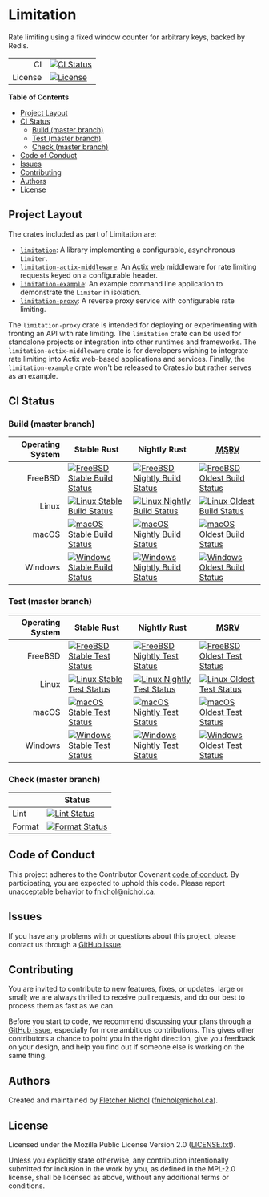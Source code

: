 # Limitation

Rate limiting using a fixed window counter for arbitrary keys, backed by Redis.

|         |                                      |
| ------: | ------------------------------------ |
|      CI | [![CI Status][badge-ci-overall]][ci] |
| License | [![License][badge-license]][license] |

**Table of Contents**

<!-- toc -->

- [Project Layout](#project-layout)
- [CI Status](#ci-status)
  - [Build (master branch)](#build-master-branch)
  - [Test (master branch)](#test-master-branch)
  - [Check (master branch)](#check-master-branch)
- [Code of Conduct](#code-of-conduct)
- [Issues](#issues)
- [Contributing](#contributing)
- [Authors](#authors)
- [License](#license)

<!-- tocstop -->

## Project Layout

The crates included as part of Limitation are:

- [`limitation`]: A library implementing a configurable, asynchronous `Limiter`.
- [`limitation-actix-middleware`]: An [Actix web] middleware for rate limiting
  requests keyed on a configurable header.
- [`limitation-example`]: An example command line application to demonstrate the
  `Limiter` in isolation.
- [`limitation-proxy`]: A reverse proxy service with configurable rate limiting.

The `limitation-proxy` crate is intended for deploying or experimenting with
fronting an API with rate limiting. The `limitation` crate can be used for
standalone projects or integration into other runtimes and frameworks. The
`limitation-actix-middleware` crate is for developers wishing to integrate rate
limiting into Actix web-based applications and services. Finally, the
`limitation-example` crate won't be released to Crates.io but rather serves as
an example.

[actix web]: https://crates.io/crates/actix-web
[`limitation`]: limitation
[`limitation-actix-middleware`]: limitation-actix-middleware
[`limitation-example`]: limitation-example
[`limitation-proxy`]: limitation-proxy

## CI Status

### Build (master branch)

| Operating System | Stable Rust                                                             | Nightly Rust                                                              | <abbr title="Minimum Supported Rust Version">MSRV</abbr>                |
| ---------------: | ----------------------------------------------------------------------- | ------------------------------------------------------------------------- | ----------------------------------------------------------------------- |
|          FreeBSD | [![FreeBSD Stable Build Status][badge-stable_freebsd-build]][ci-master] | [![FreeBSD Nightly Build Status][badge-nightly_freebsd-build]][ci-master] | [![FreeBSD Oldest Build Status][badge-oldest_freebsd-build]][ci-master] |
|            Linux | [![Linux Stable Build Status][badge-stable_linux-build]][ci-master]     | [![Linux Nightly Build Status][badge-nightly_linux-build]][ci-master]     | [![Linux Oldest Build Status][badge-oldest_linux-build]][ci-master]     |
|            macOS | [![macOS Stable Build Status][badge-stable_macos-build]][ci-master]     | [![macOS Nightly Build Status][badge-nightly_macos-build]][ci-master]     | [![macOS Oldest Build Status][badge-oldest_macos-build]][ci-master]     |
|          Windows | [![Windows Stable Build Status][badge-stable_windows-build]][ci-master] | [![Windows Nightly Build Status][badge-nightly_windows-build]][ci-master] | [![Windows Oldest Build Status][badge-oldest_windows-build]][ci-master] |

### Test (master branch)

| Operating System | Stable Rust                                                           | Nightly Rust                                                            | <abbr title="Minimum Supported Rust Version">MSRV</abbr>              |
| ---------------: | --------------------------------------------------------------------- | ----------------------------------------------------------------------- | --------------------------------------------------------------------- |
|          FreeBSD | [![FreeBSD Stable Test Status][badge-stable_freebsd-test]][ci-master] | [![FreeBSD Nightly Test Status][badge-nightly_freebsd-test]][ci-master] | [![FreeBSD Oldest Test Status][badge-oldest_freebsd-test]][ci-master] |
|            Linux | [![Linux Stable Test Status][badge-stable_linux-test]][ci-master]     | [![Linux Nightly Test Status][badge-nightly_linux-test]][ci-master]     | [![Linux Oldest Test Status][badge-oldest_linux-test]][ci-master]     |
|            macOS | [![macOS Stable Test Status][badge-stable_macos-test]][ci-master]     | [![macOS Nightly Test Status][badge-nightly_macos-test]][ci-master]     | [![macOS Oldest Test Status][badge-oldest_macos-test]][ci-master]     |
|          Windows | [![Windows Stable Test Status][badge-stable_windows-test]][ci-master] | [![Windows Nightly Test Status][badge-nightly_windows-test]][ci-master] | [![Windows Oldest Test Status][badge-oldest_windows-test]][ci-master] |

### Check (master branch)

|        | Status                                            |
| ------ | ------------------------------------------------- |
| Lint   | [![Lint Status][badge-check-lint]][ci-master]     |
| Format | [![Format Status][badge-check-format]][ci-master] |

## Code of Conduct

This project adheres to the Contributor Covenant [code of
conduct][code-of-conduct]. By participating, you are expected to uphold this
code. Please report unacceptable behavior to fnichol@nichol.ca.

## Issues

If you have any problems with or questions about this project, please contact us
through a [GitHub issue][issues].

## Contributing

You are invited to contribute to new features, fixes, or updates, large or
small; we are always thrilled to receive pull requests, and do our best to
process them as fast as we can.

Before you start to code, we recommend discussing your plans through a [GitHub
issue][issues], especially for more ambitious contributions. This gives other
contributors a chance to point you in the right direction, give you feedback on
your design, and help you find out if someone else is working on the same thing.

## Authors

Created and maintained by [Fletcher Nichol][fnichol] (<fnichol@nichol.ca>).

## License

Licensed under the Mozilla Public License Version 2.0 ([LICENSE.txt][license]).

Unless you explicitly state otherwise, any contribution intentionally submitted
for inclusion in the work by you, as defined in the MPL-2.0 license, shall be
licensed as above, without any additional terms or conditions.

[badge-check-format]:
  https://img.shields.io/cirrus/github/fnichol/limitation.svg?style=flat-square&task=check&script=format
[badge-check-lint]:
  https://img.shields.io/cirrus/github/fnichol/limitation.svg?style=flat-square&task=check&script=lint
[badge-ci-overall]:
  https://img.shields.io/cirrus/github/fnichol/limitation.svg?style=flat-square
[badge-license]:
  https://img.shields.io/badge/License-MPL%202.0-blue.svg?style=flat-square
[badge-nightly_freebsd-build]:
  https://img.shields.io/cirrus/github/fnichol/limitation.svg?style=flat-square&task=test_nightly_freebsd&script=build
[badge-nightly_freebsd-test]:
  https://img.shields.io/cirrus/github/fnichol/limitation.svg?style=flat-square&task=test_nightly_freebsd&script=test
[badge-nightly_linux-build]:
  https://img.shields.io/cirrus/github/fnichol/limitation.svg?style=flat-square&task=test_nightly_linux&script=build
[badge-nightly_linux-test]:
  https://img.shields.io/cirrus/github/fnichol/limitation.svg?style=flat-square&task=test_nightly_linux&script=test
[badge-nightly_macos-build]:
  https://img.shields.io/cirrus/github/fnichol/limitation.svg?style=flat-square&task=test_nightly_macos&script=build
[badge-nightly_macos-test]:
  https://img.shields.io/cirrus/github/fnichol/limitation.svg?style=flat-square&task=test_nightly_macos&script=test
[badge-nightly_windows-build]:
  https://img.shields.io/cirrus/github/fnichol/limitation.svg?style=flat-square&task=test_nightly_windows&script=build
[badge-nightly_windows-test]:
  https://img.shields.io/cirrus/github/fnichol/limitation.svg?style=flat-square&task=test_nightly_windows&script=test
[badge-oldest_freebsd-build]:
  https://img.shields.io/cirrus/github/fnichol/limitation.svg?style=flat-square&task=test_1.38.0_freebsd&script=build
[badge-oldest_freebsd-test]:
  https://img.shields.io/cirrus/github/fnichol/limitation.svg?style=flat-square&task=test_1.38.0_freebsd&script=test
[badge-oldest_linux-build]:
  https://img.shields.io/cirrus/github/fnichol/limitation.svg?style=flat-square&task=test_1.38.0_linux&script=build
[badge-oldest_linux-test]:
  https://img.shields.io/cirrus/github/fnichol/limitation.svg?style=flat-square&task=test_1.38.0_linux&script=test
[badge-oldest_macos-build]:
  https://img.shields.io/cirrus/github/fnichol/limitation.svg?style=flat-square&task=test_1.38.0_macos&script=build
[badge-oldest_macos-test]:
  https://img.shields.io/cirrus/github/fnichol/limitation.svg?style=flat-square&task=test_1.38.0_macos&script=test
[badge-oldest_windows-build]:
  https://img.shields.io/cirrus/github/fnichol/limitation.svg?style=flat-square&task=test_1.38.0_windows&script=build
[badge-oldest_windows-test]:
  https://img.shields.io/cirrus/github/fnichol/limitation.svg?style=flat-square&task=test_1.38.0_windows&script=test
[badge-stable_freebsd-build]:
  https://img.shields.io/cirrus/github/fnichol/limitation.svg?style=flat-square&task=test_stable_freebsd&script=build
[badge-stable_freebsd-test]:
  https://img.shields.io/cirrus/github/fnichol/limitation.svg?style=flat-square&task=test_stable_freebsd&script=test
[badge-stable_linux-build]:
  https://img.shields.io/cirrus/github/fnichol/limitation.svg?style=flat-square&task=test_stable_linux&script=build
[badge-stable_linux-test]:
  https://img.shields.io/cirrus/github/fnichol/limitation.svg?style=flat-square&task=test_stable_linux&script=test
[badge-stable_macos-build]:
  https://img.shields.io/cirrus/github/fnichol/limitation.svg?style=flat-square&task=test_stable_macos&script=build
[badge-stable_macos-test]:
  https://img.shields.io/cirrus/github/fnichol/limitation.svg?style=flat-square&task=test_stable_macos&script=test
[badge-stable_windows-build]:
  https://img.shields.io/cirrus/github/fnichol/limitation.svg?style=flat-square&task=test_stable_windows&script=build
[badge-stable_windows-test]:
  https://img.shields.io/cirrus/github/fnichol/limitation.svg?style=flat-square&task=test_stable_windows&script=test
[ci]: https://cirrus-ci.com/github/fnichol/limitation
[ci-master]: https://cirrus-ci.com/github/fnichol/limitation/master
[code-of-conduct]:
  https://github.com/fnichol/limitation/blob/master/CODE_OF_CONDUCT.md
[commonmark]: https://commonmark.org/
[fnichol]: https://github.com/fnichol
[github]: https://github.com/fnichol/limitation
[issues]: https://github.com/fnichol/limitation/issues
[license]: https://github.com/fnichol/limitation/blob/master/LICENSE.txt
